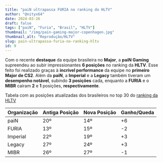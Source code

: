 ```yaml
---
title: "paiN ultrapassa FURIA no ranking do HLTV"
author: "@nityx64"
date: 2024-03-26
draft: false
tags: ["paiN", "Furia", "Brasil", "HLTV"]
thumbnail: "/img/pain-gaming-major-copenhagen.jpg"
thumbnail_alt: "Reprodução/HLTV"
slug: pain-ultrapassa-furia-no-ranking-hltv
id: 9
---
```


Com o recente **destaque** da equipe brasileira no **Major**, a **paiN Gaming** supreendeu ao subir impressionantes **6 posições** no ranking da **HLTV**. Esse feito foi realizado graças à **incrível performance** da equipe no **primeiro Major de CS2**. Além da **paiN**, a **Imperial** e a **Legacy** também tiveram um **desempenho notável**, subindo **3 posições** cada, enquanto a **FURIA** e o **MIBR** caíram **2** e **1** posições, **respectivamente**.

Tabela com as posições atualizadas dos brasileiros no top 30 do <a href="https://www.hltv.org/ranking/teams/2024/april/1" target="_blank">ranking da HLTV</a>

| Organização   | Antiga Posição   | Nova Posição     | Ganho/Queda      |
|---------------|------------------|------------------|------------------|
| paiN          | 20º              | 14º              | +6               |
| FURIA         | 13º              | 15º              | -2               |
| Imperial      | 22º              | 19º              | +3               |
| Legacy        | 27º              | 24º              | +3               |
| MIBR          | 26º              | 27º              | -1               |